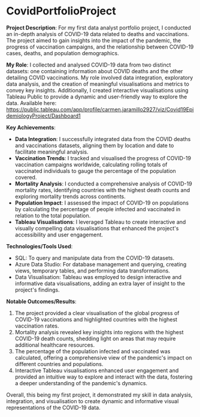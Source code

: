 # CovidPortfolioProject

**Project Description**:
For my first data analyst portfolio project, I conducted an in-depth analysis of COVID-19 data related to deaths and vaccinations. The project aimed to gain insights into the impact of the pandemic, the progress of vaccination campaigns, and the relationship between COVID-19 cases, deaths, and population demographics.

**My Role**:
I collected and analysed COVID-19 data from two distinct datasets: one containing information about COVID deaths and the other detailing COVID vaccinations. My role involved data integration, exploratory data analysis, and the creation of meaningful visualisations and metrics to convey key insights. Additionally, I created interactive visualisations using Tableau Public to provide a dynamic and user-friendly way to explore the data. Available here: https://public.tableau.com/app/profile/carmen.jaramillo2927/viz/Covid19EpidemiologyProject/Dashboard1 

**Key Achievements**:

- **Data Integration**: I successfully integrated data from the COVID deaths and vaccinations datasets, aligning them by location and date to facilitate meaningful analysis.
- **Vaccination Trends**: I tracked and visualised the progress of COVID-19 vaccination campaigns worldwide, calculating rolling totals of vaccinated individuals to gauge the percentage of the population covered.
- **Mortality Analysis**: I conducted a comprehensive analysis of COVID-19 mortality rates, identifying countries with the highest death counts and exploring mortality trends across continents.
- **Population Impact**: I assessed the impact of COVID-19 on populations by calculating the percentage of people infected and vaccinated in relation to the total population.
- **Tableau Visualisations**: I leveraged Tableau to create interactive and visually compelling data visualisations that enhanced the project's accessibility and user engagement.

**Technologies/Tools Used**:

- SQL: To query and manipulate data from the COVID-19 datasets.
- Azure Data Studio: For database management and querying, creating views, temporary tables, and performing data transformations.
- Data Visualisation: Tableau was employed to design interactive and informative data visualisations, adding an extra layer of insight to the project's findings.

**Notable Outcomes/Results**:

1. The project provided a clear visualisation of the global progress of COVID-19 vaccinations and highlighted countries with the highest vaccination rates.
2. Mortality analysis revealed key insights into regions with the highest COVID-19 death counts, shedding light on areas that may require additional healthcare resources.
3. The percentage of the population infected and vaccinated was calculated, offering a comprehensive view of the pandemic's impact on different countries and populations.
4. Interactive Tableau visualisations enhanced user engagement and provided an intuitive way to explore and interact with the data, fostering a deeper understanding of the pandemic's dynamics.

Overall, this being my first project, it demonstrated my skill in data analysis, integration, and visualisation to create dynamic and informative visual representations of the COVID-19 data.
